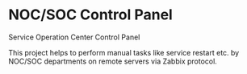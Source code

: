 NOC/SOC Control Panel 
======

Service Operation Center Control Panel

This project helps to perform manual tasks like service restart etc. by NOC/SOC departments on remote servers via Zabbix protocol.
